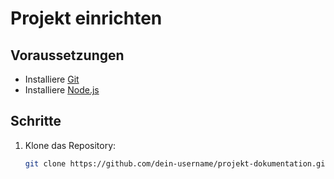 # Projekt einrichten

## Voraussetzungen
- Installiere [Git](https://git-scm.com/)
- Installiere [Node.js](https://nodejs.org/)

## Schritte
1. Klone das Repository:
   ```bash
   git clone https://github.com/dein-username/projekt-dokumentation.git
